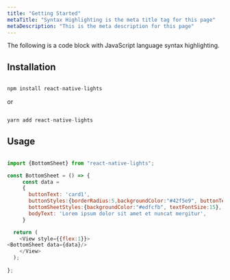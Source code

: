 ```yaml
---
title: "Getting Started"
metaTitle: "Syntax Highlighting is the meta title tag for this page"
metaDescription: "This is the meta description for this page"
---
```


The following is a code block with JavaScript language syntax highlighting.

## Installation

```javascript

npm install react-native-lights


```

or 


```javascript

yarn add react-native-lights

```
## Usage

```javascript

import {BottomSheet} from "react-native-lights";

const BottomSheet = () => {
     const data =
     {
       buttonText: 'card1',
       buttonStyles:{borderRadius:5,backgroundColor:"#42f5e9", buttonTextColor:"black"},
       bottomSheetStyles:{backgroundColor:"#edfcfb", textFontSize:15},
       bodyText: 'Lorem ipsum dolor sit amet et nuncat mergitur',  
     }

  return (
    <View style={{flex:1}}>
<BottomSheet data={data}/>
    </View>
  );
  
};
```
